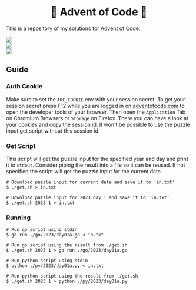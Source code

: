 <h1 align="center">🎄 Advent of Code 🎄</h1>

This is a repository of my solutions for
[Advent of Code](https://adventofcode.com/).

![](https://img.shields.io/badge/2024%20Puzzles-4/25-lightpink?style=for-the-badge)
<br>
![](https://img.shields.io/badge/2023%20Puzzles-22/25-lightpink?style=for-the-badge)
<br>
![](https://img.shields.io/badge/2022%20Puzzles-15/25-lightpink?style=for-the-badge)

## Guide

### Auth Cookie

Make sure to set the `AOC_COOKIE` env with your session secret. To get your
session secret press F12 while you are logged in on
[adventofcode.com](https://adventofcode.com/) to open the developer tools of
your browser. Then open the `Application` Tab on Chromium Browsers or `Storage`
on Firefox. There you can have a look at your cookies and copy the session id.
It won't be possible to use the puzzle input get script without this session id.

### Get Script

This script will get the puzzle input for the specified year and day and print
it to `stdout`. Consider piping the result into a file so it can be reused. If
not specified the script will get the puzzle input for the current date.

```shell
# Download puzzle input for current date and save it to 'in.txt'
$ ./get.sh > in.txt

# Download puzzle input for 2023 day 1 and save it to 'in.txt'
$ ./get.sh 2023 1 > in.txt
```

### Running

```shell
# Run go script using stdin
$ go run ./go/2023/day01a.go < in.txt

# Run go script using the result from ./get.sh
$ ./get.sh 2023 1 > go run ./go/2023/day01a.go

# Run python script using stdin
$ python ./py/2023/day01a.py < in.txt

# Run python script using the result from ./get.sh
$ ./get.sh 2023 1 > python ./py/2023/day01a.py
```

